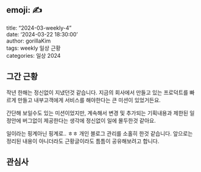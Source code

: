 ## emoji: ✍️  
title: “2024-03-weekly-4”  
date: ‘2024-03-22 18:30:00’  
author: gorillaKim  
tags: weekly 일상 근황  
categories: 일상 2024


## 그간 근황
작년 한해는 정신없이 지냈던것 같습니다. 지금의 회사에서 만들고 있는 프로덕트를 빠르게 만들고 내부고객에게 서비스를 해야한다는 큰 미션이 있었거든요.

간단해 보일수도 있는 미션이었지만, 계속해서 변경 및 추가되는 기획내용과 제한된 일정안에 버그없이 제공한다는 생각에 정신없이 일에 몰두한것 같아요.

일이라는 핑계아닌 핑계로.. ㅎㅎ 개인 블로그 관리를 소홀히 한것 같습니다.
앞으로는 정리된 내용이 아니더라도 근황글이라도 틈틈이 공유해보려고 합니다.


## 관심사


<!--stackedit_data:
eyJoaXN0b3J5IjpbLTg1NjgxMzgxNSwxMDk0MjQ1MTg1XX0=
-->